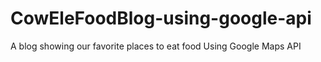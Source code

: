 # CowEleFoodBlog-using-google-api
A blog showing our favorite places to eat food Using Google Maps API 
